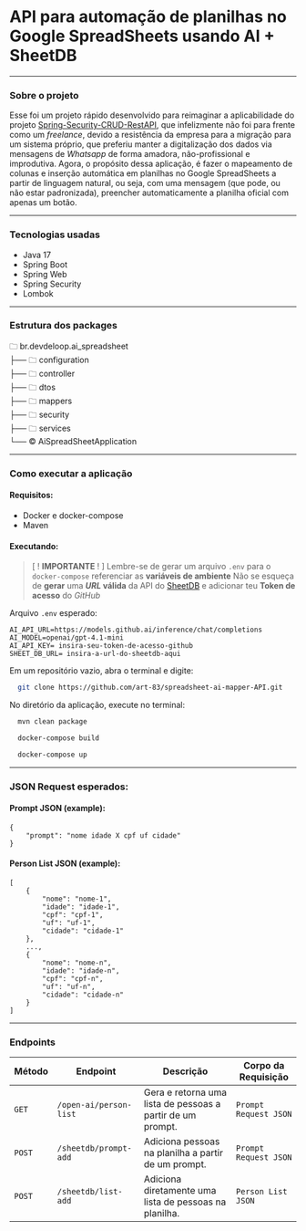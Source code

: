 # API para automação de planilhas no Google SpreadSheets usando AI + SheetDB

---

### Sobre o projeto
Esse foi um projeto rápido desenvolvido para reimaginar a aplicabilidade do projeto [Spring-Security-CRUD-RestAPI](https://github.com/art-83/spring-security-crud-restAPI), que infelizmente não foi para frente como um _freelance_, devido a resistência da empresa para a migração para um sistema próprio, que preferiu manter a digitalização dos dados via mensagens de _Whatsapp_ de forma amadora, não-profissional e improdutiva. Agora, o propósito dessa aplicação, é fazer o mapeamento de colunas e inserção automática em planilhas no Google SpreadSheets a partir de linguagem natural, ou seja, com uma mensagem (que pode, ou não estar padronizada), preencher automaticamente  a planilha oficial com apenas um botão.

--- 

### Tecnologias usadas

- Java 17
- Spring Boot
- Spring Web
- Spring Security
- Lombok

---

### Estrutura dos packages

🗀 br.devdeloop.ai_spreadsheet\
├── 🗀 configuration\
├── 🗀 controller\
├── 🗀 dtos\
├── 🗀 mappers\
├── 🗀 security\
├── 🗀 services\
└── ©️ AiSpreadSheetApplication

---

### Como executar a aplicação


#### Requisitos:
- Docker e docker-compose
- Maven

#### Executando:
> [ ! **IMPORTANTE** ! ] Lembre-se de gerar um arquivo `.env` para o `docker-compose` referenciar as **variáveis de ambiente** Não se esqueça de **gerar** uma **_URL_ válida** da API do [SheetDB](https://sheetdb.io/) e adicionar teu **Token de acesso** do _GitHub_

Arquivo `.env` esperado:
```
AI_API_URL=https://models.github.ai/inference/chat/completions
AI_MODEL=openai/gpt-4.1-mini
AI_API_KEY= insira-seu-token-de-acesso-github
SHEET_DB_URL= insira-a-url-do-sheetdb-aqui
```

Em um repositório vazio, abra o terminal e digite:
```bash
  git clone https://github.com/art-83/spreadsheet-ai-mapper-API.git
```
No diretório da aplicação, execute no terminal:
```bash
  mvn clean package
```
```bash
  docker-compose build
```
```bash
  docker-compose up
```

---

### JSON Request esperados:

#### Prompt JSON (example):
```
{
    "prompt": "nome idade X cpf uf cidade"
}
```


#### Person List JSON (example):
```
[
    {
        "nome": "nome-1",
        "idade": "idade-1",
        "cpf": "cpf-1",
        "uf": "uf-1",
        "cidade": "cidade-1"
    },
    ...,
    {
        "nome": "nome-n",
        "idade": "idade-n",
        "cpf": "cpf-n",
        "uf": "uf-n",
        "cidade": "cidade-n"
    }
]
```

---
### Endpoints

| Método | Endpoint                | Descrição                                                 | Corpo da Requisição                          |
| ------ |-------------------------|-----------------------------------------------------------|----------------------------------------------|
| `GET`  | `/open-ai/person-list`  | Gera e retorna uma lista de pessoas a partir de um prompt.| `Prompt Request JSON` |
| `POST` | `/sheetdb/prompt-add`   | Adiciona pessoas na planilha a partir de um prompt.       | `Prompt Request JSON`                        |
| `POST` | `/sheetdb/list-add`     | Adiciona diretamente uma lista de pessoas na planilha.    | `Person List JSON`                           |

